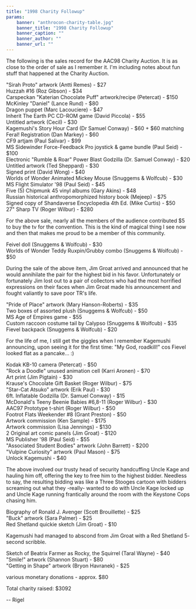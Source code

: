 ```yaml
---
title: "1998 Charity Followup"
params:
    banner: "anthrocon-charity-table.jpg"
    banner_title: "1998 Charity Followup"
    banner_caption: ""
    banner_author: ""
    banner_url: ""
---
```


The following is the sales record for the AAC98 Charity Auction. It is as close to the order of sale as I remember it. I'm including notes about fun stuff that happened at the Charity Auction.

"Sirah Proto" artwork (Antti Remes) - $27<br>
Huzzah #16 (Roz Gibson) - $34<br>
Carspeckan "Katerian Chocolate Puff" artwork/recipe (Petercat) - $150<br>
McKinley "Daniel" (Lance Rund) - $80<br>
Dragon puppet (Marc Lacouciere) - $47<br>
Inherit The Earth PC CD-ROM game (David Piccola) - $55<br>
Untitled artwork (Cecil) - $30<br>
Kagemushi's Story Hour Card (Dr Samuel Conway) - $60 + $60 matching Feral! Registration (Dan Markey) - $60<br>
CF9 artjam (Paul Salivar) - $99<br>
MS Sidewinder Force-Feedback Pro joystick & game bundle (Paul Seid) - $100<br>
Electronic "Rumble & Roar" Power Blast Godzilla (Dr. Samuel Conway) - $20<br>
Untitled artwork (Ted Sheppard) - $30<br>
Signed print (David Wong) - $40<br>
Worlds of Wonder Animated Mickey Mouse (Snuggems & Wolfcub) - $30<br>
MS Flight Simulator '98 (Paul Seid) - $45<br>
Five (5) Chipmunk 45 vinyl albums (Gary Akins) - $48<br>
Russian historical anthropomorphized history book (Mejeep) - $75<br>
Signed copy of Shandaverse Encyclopedia 4th Ed. (Mike Curtis) - $50<br>
27" Sharp TV (Roger Wilbur) - $280

For the above sale, nearly all the members of the audience contributed $5 to buy the tv for the convention. This is the kind of magical thing I see now and then that makes me proud to be a member of this community.

Feivel doll (Snuggems & Wolfcub) - $30<br>
Worlds of Wonder Teddy Ruxpin/Grubby combo (Snuggems & Wolfcub) - $50

During the sale of the above item, Jim Groat arrived and announced that he would annihilate the pair for the highest bid in his favor. Unfortunately or fortunately Jim lost out to a pair of collectors who had the most horrified expressions on their faces when Jim Groat made his announcement and fought valiantly to save poor TR's life.

"Pride of Place" artwork (Mary Hanson-Roberts) - $35<br>
Two boxes of assorted plush (Snuggems & Wolfcub) - $50<br>
MS Age of Empires game - $55<br>
Custom raccoon costume tail by Calypso (Snuggems & Wolfcub) - $35<br>
Fievel backpack (Snuggems & Wolfcub) - $20

For the life of me, I still get the giggles when I remember Kagemushi announcing, upon seeing it for the first time: "My God, roadkill!" cos Fievel looked flat as a pancake... :)

Kodak KB-10 camera (Petercat) - $50<br>
"Rock a Doodle" unused animation cell (Karri Aronen) - $70<br>
Art print (Jim Pigtain) - $30<br>
Krause's Chocolate Gift Basket (Roger Wilbur) - $75<br>
"Star-Cat Atsuko" artwork (Erik Paul) - $30<br>
6ft. Inflatable Godzilla (Dr. Samuel Conway) - $15<br>
McDonald's Teeny Beenie Babies #6,8-11 (Roger Wilbur) - $30<br>
AAC97 Prototype t-shirt (Roger Wilbur) - $50<br>
Footrot Flats Weekender #8 (Grant Preston) - $50<br>
Artwork commission (Ken Sample) - $175<br>
Artwork commission (Lisa Jennings) - $130<br>
2 Original art comic panels (Jim Groat) - $120<br>
MS Publisher '98 (Paul Seid) - $55<br>
"Associated Student Bodies" artwork (John Barrett) - $200<br>
"Vulpine Curiosity" artwork (Paul Mason) - $75<br>
Unlock Kagemushi - $40

The above involved our trusty head of security handcuffing Uncle Kage and hauling him off, offering the key to free him to the highest bidder. Needless to say, the resulting bidding was like a Three Stooges cartoon with bidders screaming out what they -really- wanted to do with Uncle Kage locked up and Uncle Kage running frantically around the room with the Keystone Cops chasing him.

Biography of Ronald J. Avenger (Scott Brouillette) - $25<br>
"Buck" artwork (Sara Palmer) - $25<br>
Red Shetland quickie sketch (Jim Groat) - $10

Kagemushi had managed to abscond from Jim Groat with a Red Shetland 5- second scribble.

Sketch of Beatrix Farmer as Rocky, the Squirrel (Taral Wayne) - $40<br>
"Smile!" artwork (Shannon Stuart) - $80<br>
"Getting in Shape" artwork (Bryon Havranek) - $25

various monetary donations - approx. $80

Total charity raised: $3092

-- Rigel
